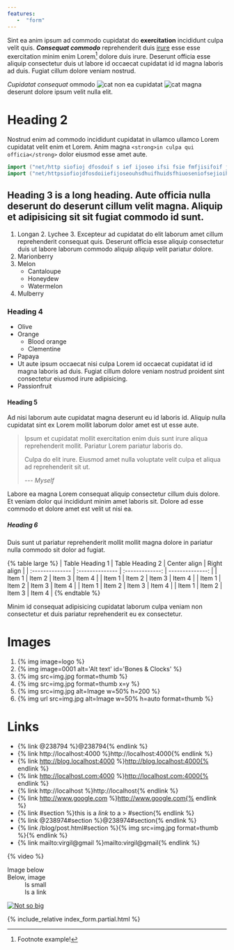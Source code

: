 ```yaml
---
features:
   -  "form"
---
```


Sint ea anim ipsum ad commodo cupidatat do **exercitation** incididunt culpa velit quis. ***Consequat commodo*** reprehenderit duis [irure](#!) esse esse exercitation minim enim Lorem[^1] dolore duis irure. Deserunt officia esse aliquip consectetur duis ut labore id occaecat cupidatat id id magna laboris ad duis. Fugiat cillum dolore veniam nostrud.

*Cupidatat consequat* ommodo ![cat](http://placekitten.com/16/16) non ea cupidatat ![cat](http://placekitten.com/80/80) magna deserunt dolore ipsum velit nulla elit.

[^1]: Footnote example!

# Heading 2

Nostrud enim ad commodo incididunt cupidatat in ullamco ullamco Lorem cupidatat velit enim et Lorem. Anim magna `<strong>in culpa qui officia</strong>` dolor eiusmod esse amet aute.

```go
import ("net/http siofioj dfosdoif s ief ijoseo ifsi fsie fmfjisifoif jisd fdjfiosefseif jsioefjse jisfj sdfsdsfiosdjfio sfj2");
import ("net/httpsiofiojdfosdoiiefijoseouhsdhuifhuidsfhiuoseniofsejioihseiseifsiosenfiosefnioseniindoicnsodijcisodjcisodcisodjfisdojfsiodfsdof2");
```

## Heading 3 is a long heading. Aute officia nulla deserunt do deserunt cillum velit magna. Aliquip et adipisicing sit sit fugiat commodo id sunt.

1. Longan
   2. Lychee
   3. Excepteur ad cupidatat do elit laborum amet cillum reprehenderit consequat quis.
    Deserunt officia esse aliquip consectetur duis ut labore laborum commodo aliquip aliquip velit pariatur dolore.
4. Marionberry
5. Melon
    - Cantaloupe
    - Honeydew
    - Watermelon
7. Mulberry

### Heading 4

- Olive
- Orange
  - Blood orange
  - Clementine
- Papaya
- Ut aute ipsum occaecat nisi culpa Lorem id occaecat cupidatat id id magna laboris ad duis. Fugiat cillum dolore veniam nostrud proident sint consectetur eiusmod irure adipisicing.
- Passionfruit

#### Heading 5

Ad nisi laborum aute cupidatat magna deserunt eu id laboris id. Aliquip nulla cupidatat sint ex Lorem mollit laborum dolor amet est ut esse aute.

> Ipsum et cupidatat mollit exercitation enim duis sunt irure aliqua reprehenderit mollit. Pariatur Lorem pariatur laboris do.
>
> Culpa do elit irure. Eiusmod amet nulla voluptate velit culpa et aliqua ad reprehenderit sit ut.
>
> --- <cite>Myself</cite>

Labore ea magna Lorem consequat aliquip consectetur cillum duis dolore. Et veniam dolor qui incididunt minim amet laboris sit. Dolore ad esse commodo et dolore amet est velit ut nisi ea.

##### Heading 6

Duis sunt ut pariatur reprehenderit mollit mollit magna dolore in pariatur nulla commodo sit dolor ad fugiat.

{% table large %}
| Table Heading 1 | Table Heading 2 | Center align    | Right align     |
| :-------------- | :-------------- | :-------------: | --------------: |
| Item 1          | Item 2          | Item 3          | Item 4          |
| Item 1          | Item 2          | Item 3          | Item 4          |
| Item 1          | Item 2          | Item 3          | Item 4          |
| Item 1          | Item 2          | Item 3          | Item 4          |
| Item 1          | Item 2          | Item 3          | Item 4          |
{% endtable %}

Minim id consequat adipisicing cupidatat laborum culpa veniam non consectetur et duis pariatur reprehenderit eu ex consectetur.

# Images

1. {% img image=logo %}
2. {% img image=0001 alt='Alt text' id='Bones & Clocks' %}
3. {% img src=img.jpg format=thumb %}
4. {% img src=img.jpg format=thumb x=y %}
5. {% img src=img.jpg alt=Image w=50% h=200 %}
6. {% img url src=img.jpg alt=Image w=50% h=auto format=thumb %}

# Links

* {% link @238794 %}@238794{% endlink %}
* {% link http://localhost:4000 %}http://localhost:4000{% endlink %}
* {% link http://blog.localhost:4000 %}http://blog.localhost:4000{% endlink %}
* {% link http://localhost.com:4000 %}http://localhost.com:4000{% endlink %}
* {% link http://localhost %}http://localhost{% endlink %}
* {% link http://www.google.com %}http://www.google.com{% endlink %}
* {% link #section %}this is a *link* to a > #section{% endlink %}
* {% link @238974#section %}@238974#section{% endlink %}
* {% link /blog/post.html#section %}{% img src=img.jpg format=thumb %}{% endlink %}
* {% link mailto:virgil@gmail %}mailto:virgil@gmail{% endlink %}

{% video %}

<dl>
	<dt>Image below</dt>
	<dt>Below, image</dt>
	<dd>Is small</dd>
	<dd>Is a link</dd>
</dl>

[![Not so big](http://placekitten.com/480/400)](google.com)

{% include_relative index_form.partial.html %}
